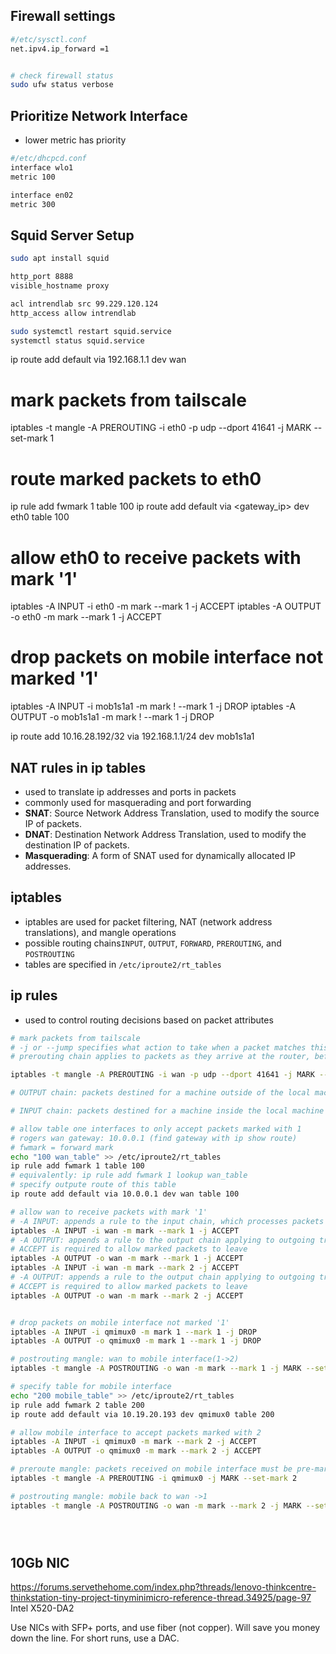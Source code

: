 


## Firewall settings
```sh
#/etc/sysctl.conf
net.ipv4.ip_forward =1


# check firewall status
sudo ufw status verbose
```

## Prioritize Network Interface
- lower metric has priority
```sh
#/etc/dhcpcd.conf
interface wlo1
metric 100

interface en02
metric 300
```
## Squid Server Setup
```sh
sudo apt install squid

http_port 8888
visible_hostname proxy

acl intrendlab src 99.229.120.124
http_access allow intrendlab

sudo systemctl restart squid.service
systemctl status squid.service

```

ip route add default via 192.168.1.1 dev wan

# mark packets from tailscale
iptables -t mangle -A PREROUTING -i eth0 -p udp --dport 41641 -j MARK --set-mark 1

# route marked packets to eth0
ip rule add fwmark 1 table 100
ip route add default via <gateway_ip> dev eth0 table 100

# allow eth0 to receive packets with mark '1'
iptables -A INPUT -i eth0 -m mark --mark 1 -j ACCEPT
iptables -A OUTPUT -o eth0 -m mark --mark 1 -j ACCEPT

# drop packets on mobile interface not marked '1'
iptables -A INPUT -i mob1s1a1 -m mark ! --mark 1 -j DROP
iptables -A OUTPUT -o mob1s1a1 -m mark ! --mark 1 -j DROP



ip route add 10.16.28.192/32 via 192.168.1.1/24 dev mob1s1a1


## NAT rules in ip tables
- used to translate ip addresses and ports in packets
- commonly used for masquerading and port forwarding
- **SNAT**: Source Network Address Translation, used to modify the source IP of packets.
- **DNAT**: Destination Network Address Translation, used to modify the destination IP of packets.
- **Masquerading**: A form of SNAT used for dynamically allocated IP addresses.
## iptables
- iptables are used for packet filtering, NAT (network address translations), and mangle operations
- possible routing chains`INPUT`, `OUTPUT`, `FORWARD`, `PREROUTING`, and `POSTROUTING`
- tables are specified in `/etc/iproute2/rt_tables`
## ip rules
- used to control routing decisions based on packet attributes


```sh
# mark packets from tailscale
# -j or --jump specifies what action to take when a packet matches this rule
# prerouting chain applies to packets as they arrive at the router, before the system decides where to route them (internally, to another network interface, or to WAN)

iptables -t mangle -A PREROUTING -i wan -p udp --dport 41641 -j MARK --set-mark 1

# OUTPUT chain: packets destined for a machine outside of the local machine

# INPUT chain: packets destined for a machine inside the local machine

# allow table one interfaces to only accept packets marked with 1
# rogers wan gateway: 10.0.0.1 (find gateway with ip show route)
# fwmark = forward mark
echo "100 wan_table" >> /etc/iproute2/rt_tables
ip rule add fwmark 1 table 100
# equivalently: ip rule add fwmark 1 lookup wan_table
# specify outpute route of this table
ip route add default via 10.0.0.1 dev wan table 100

# allow wan to receive packets with mark '1'
# -A INPUT: appends a rule to the input chain, which processes packets destined for the local interface
iptables -A INPUT -i wan -m mark --mark 1 -j ACCEPT
# -A OUTPUT: appends a rule to the output chain applying to outgoing traffic on t
# ACCEPT is required to allow marked packets to leave
iptables -A OUTPUT -o wan -m mark --mark 1 -j ACCEPT
iptables -A INPUT -i wan -m mark --mark 2 -j ACCEPT
# -A OUTPUT: appends a rule to the output chain applying to outgoing traffic on t
# ACCEPT is required to allow marked packets to leave
iptables -A OUTPUT -o wan -m mark --mark 2 -j ACCEPT


# drop packets on mobile interface not marked '1'
iptables -A INPUT -i qmimux0 -m mark 1 --mark 1 -j DROP
iptables -A OUTPUT -o qmimux0 -m mark 1 --mark 1 -j DROP

# postrouting mangle: wan to mobile interface(1->2)
iptables -t mangle -A POSTROUTING -o wan -m mark --mark 1 -j MARK --set-mark 2

# specify table for mobile interface
echo "200 mobile_table" >> /etc/iproute2/rt_tables
ip rule add fwmark 2 table 200
ip route add default via 10.19.20.193 dev qmimux0 table 200

# allow mobile interface to accept packets marked with 2
iptables -A INPUT -i qmimux0 -m mark --mark 2 -j ACCEPT
iptables -A OUTPUT -o qmimux0 -m mark --mark 2 -j ACCEPT

# preroute mangle: packets received on mobile interface must be pre-marked with mark 2 or they will be dropped
iptables -t mangle -A PREROUTING -i qmimux0 -j MARK --set-mark 2

# postrouting mangle: mobile back to wan ->1
iptables -t mangle -A POSTROUTING -o wan -m mark --mark 2 -j MARK --set-mark 1





```


## 10Gb NIC
https://forums.servethehome.com/index.php?threads/lenovo-thinkcentre-thinkstation-tiny-project-tinyminimicro-reference-thread.34925/page-97
Intel X520-DA2


Use NICs with SFP+ ports, and use fiber (not copper). Will save you money down the line.
For short runs, use a DAC.